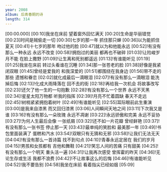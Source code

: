 ```yaml
---
year: 2008
album: 后青春期的诗
length: 314
---
```

[00:00.000]
[00:10]我坐在床前 望着窗外回忆满天
[00:20]生命是华丽错觉
[00:23]时间是贼偷走一切
[00:30]七岁的那一年 抓住那只蝉
[00:36]以为能抓住夏天
[00:41]十七岁的那年 吻过他的脸
[00:47]就以为和他能永远
[00:52]!有没有那么一种永远 永远不改变
[00:58]!拥抱过的美丽 都再也不破碎
[01:03]!让险峻岁月不能 在脸上撒野
[01:09]!让生离和死别都遥远
[01:13]!有谁能听见
[01:19]
[01:25]我坐在床前 转过头看谁在沉睡
[01:34]那一张苍老的脸
[01:38]好像是我紧闭双眼
[01:45]曾经是爱我的 和我深爱的
[01:51]都围绕在我身边
[01:56]带不走的那些 遗憾和眷恋
[02:02]就化成最后一滴眼泪
[02:07]!有没有那么一滴眼泪 能洗掉后悔
[02:13]!化成大雨降落在 回不去的街
[02:18]!再给我一次机会 将故事改写
[02:23]!还欠了他一生的一句抱歉
[02:28]!有没有那么一个世界 永远不天黑
[02:34]!星星太阳万物都 听我的指挥
[02:39]!月亮不忙着圆缺 春天不走远
[02:45]!树梢紧紧拥抱着树叶
[02:49]!有谁能听见
[02:55]耳际眼前此生重演
[03:00]是我来自漆黑 而又回归漆黑
[03:06]人间瞬间天地之间
[03:11]下次我又是谁
[03:16]!有没有那么一朵玫瑰 永远不凋谢
[03:22]!永远骄傲和完美 永远不妥协
[03:27]!为何人生最后会像 一张纸屑
[03:32]!还不如一片花瓣 曾经鲜艳
[03:37]!有没有那么一张书签 停止那一天
[03:43]!最单纯的笑脸和 最美那一年
[03:49]!书包里面装满了 蛋糕和汽水
[03:54]!双眼只有无猜和无邪
[03:58]!让我们无法无天
[04:04]!有没有那么一首诗篇 找不到句点
[04:10]!青春永远定居在 我们的岁月
[04:15]!男孩和女孩都有 吉他和舞鞋
[04:21]!笑忘人间的苦痛 只有甜美
[04:25]!有没有那么一个明天 重头活一遍
[04:31]!让我再次感受 曾挥霍的昨天
[04:36]!无论生存或生活 我都不浪费
[04:42]!不让故事这么的后悔
[04:46]!有谁能听见
[04:52]!我不要告别
[04:58]我坐在床前 看着指尖已经如烟
[05:09]